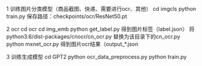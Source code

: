 1 训练图片分类模型（商品截图、快递、需要进行ocr、其他）
cd imgcls
python train.py
保存路径：checkpoints/ocr/ResNet50.pt

2 ocr
cd ocr
cd img_emb
python get_label.py
得到图片标签（label.json）
将python3.6/dist-packages/cnocr/cn_ocr.py 替换为该目录下的cn_ocr.py
python mxnet_ocr.py
得到图片ocr结果（output_*.json

3 训练生成模型
cd GPT2
python ocr_data_preprocess.py
python train.py

